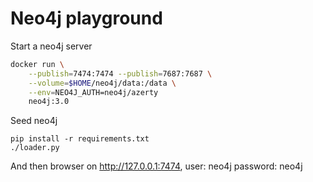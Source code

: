 # Neo4j playground

Start a neo4j server

```bash
docker run \
    --publish=7474:7474 --publish=7687:7687 \
    --volume=$HOME/neo4j/data:/data \
    --env=NEO4J_AUTH=neo4j/azerty
    neo4j:3.0
```

Seed neo4j

```
pip install -r requirements.txt
./loader.py
```

And then browser on http://127.0.0.1:7474, user: neo4j password: neo4j
